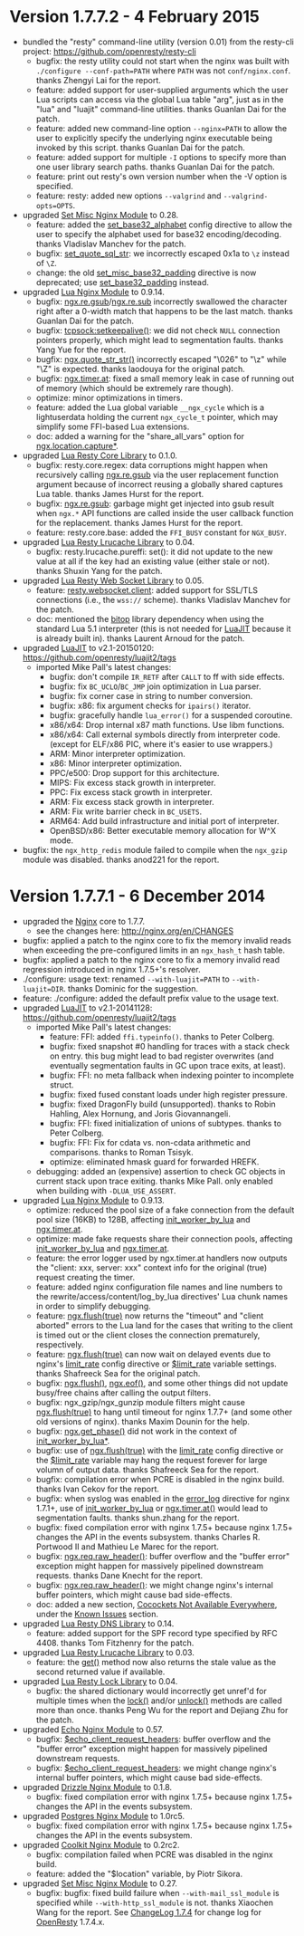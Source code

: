 <!---
    @title         ChangeLog 1.7.7
    @creator       Yichun Zhang
    @created       2014-11-22 05:19 GMT
    @modifier      Yichun Zhang
    @modifier_link yichun-zhang
    @modified      2015-02-04 21:24 GMT
    @changes       46
--->


#  Version 1.7.7.2 - 4 February 2015
* bundled the "resty" command-line utility (version 0.01)  from the resty-cli
project: https://github.com/openresty/resty-cli
    * bugfix: the resty utility could not start when the nginx was built with `./configure --conf-path=PATH` where `PATH` was not `conf/nginx.conf`. thanks Zhengyi Lai for the report.
    * feature: added support for user-supplied arguments which the user Lua scripts can access via the global Lua table "arg", just as in the "lua" and "luajit" command-line utilities. thanks Guanlan Dai for the patch.
    * feature: added new command-line option `--nginx=PATH` to allow the user to explicitly specify the underlying nginx executable being invoked by this script. thanks Guanlan Dai for the patch.
    * feature: added support for multiple `-I` options to specify more than one user library search paths. thanks Guanlan Dai for the patch.
    * feature: print out resty's own version number when the -V option is specified.
    * feature: resty: added new options `--valgrind` and `--valgrind-opts=OPTS`.
* upgraded [Set Misc Nginx Module](set-misc-nginx-module.html) to 0.28.
    * feature: added the [set_base32_alphabet](https://github.com/openresty/set-misc-nginx-module#set_base32_alphabet) config directive to allow the user to specify the alphabet used for base32 encoding/decoding. thanks Vladislav Manchev for the patch.
    * bugfix: [set_quote_sql_str](https://github.com/openresty/set-misc-nginx-module#set_quote_sql_str): we incorrectly escaped 0x1a to `\z` instead of `\Z`.
    * change: the old [set_misc_base32_padding](https://github.com/openresty/set-misc-nginx-module#set_misc_base32_padding) directive is now deprecated; use [set_base32_padding](https://github.com/openresty/set-misc-nginx-module#set_base32_padding) instead.
* upgraded [Lua Nginx Module](lua-nginx-module.html) to 0.9.14.
    * bugfix: [ngx.re.gsub](https://github.com/openresty/lua-nginx-module#ngxregsub)/[ngx.re.sub](https://github.com/openresty/lua-nginx-module#ngxresub) incorrectly swallowed the character right after a 0-width match that happens to be the last match. thanks Guanlan Dai for the patch.
    * bugfix: [tcpsock:setkeepalive()](https://github.com/openresty/lua-nginx-module#tcpsocksetkeepalive): we did not check `NULL` connection pointers properly, which might lead to segmentation faults. thanks Yang Yue for the report.
    * bugfix: [ngx.quote_str_str()](https://github.com/openresty/lua-nginx-module#ngxquote_sql_str) incorrectly escaped "\026" to "\z" while "\Z" is expected. thanks laodouya for the original patch.
    * bugfix: [ngx.timer.at](https://github.com/openresty/lua-nginx-module#ngxtimerat): fixed a small memory leak in case of running out of memory (which should be extremely rare though).
    * optimize: minor optimizations in timers.
    * feature: added the Lua global variable `__ngx_cycle` which is a lightuserdata holding the current `ngx_cycle_t` pointer, which may simplify some FFI-based Lua extensions.
    * doc: added a warning for the "share_all_vars" option for [ngx.location.capture*](https://github.com/openresty/lua-nginx-module#ngxlocationcapture).
* upgraded [Lua Resty Core Library](lua-resty-core-library.html) to 0.1.0.
    * bugfix: resty.core.regex: data corruptions might happen when recursively calling [ngx.re.gsub](https://github.com/openresty/lua-nginx-module#ngxregsub) via the user replacement function argument because of incorrect reusing a globally shared captures Lua table. thanks James Hurst for the report.
    * bugfix: [ngx.re.gsub](https://github.com/openresty/lua-nginx-module#ngxregsub): garbage might get injected into gsub result when `ngx.*` API functions are called inside the user callback function for the replacement. thanks James Hurst for the report.
    * feature: resty.core.base: added the `FFI_BUSY` constant for `NGX_BUSY`.
* upgraded [Lua Resty Lrucache Library](lua-resty-lrucache-library.html) to 0.04.
    * bugfix: resty.lrucache.pureffi: set(): it did not update to the new value at all if the key had an existing value (either stale or not). thanks Shuxin Yang for the patch.
* upgraded [Lua Resty Web Socket Library](lua-resty-web-socket-library.html) to 0.05.
    * feature: [resty.websocket.client](https://github.com/openresty/lua-resty-websocket#restywebsocketclient): added support for SSL/TLS connections (i.e., the `wss://` scheme). thanks Vladislav Manchev for the patch.
    * doc: mentioned the [bitop](http://bitop.luajit.org/index.html) library dependency when using the standard Lua 5.1 interpreter (this is not needed for [LuaJIT](luajit.html) because it is already built in). thanks Laurent Arnoud for the patch.
* upgraded [LuaJIT](luajit.html) to v2.1-20150120:  https://github.com/openresty/luajit2/tags
    * imported Mike Pall's latest changes:
        * bugfix: don't compile `IR_RETF` after `CALLT` to ff with side effects.
        * bugfix: fix `BC_UCLO`/`BC_JMP` join optimization in Lua parser.
        * bugfix: fix corner case in string to number conversion.
        * bugfix: x86: fix argument checks for `ipairs()` iterator.
        * bugfix: gracefully handle `lua_error()` for a suspended coroutine.
        * x86/x64: Drop internal x87 math functions. Use libm functions.
        * x86/x64: Call external symbols directly from interpreter code. (except for ELF/x86 PIC, where it's easier to use wrappers.)
        * ARM: Minor interpreter optimization.
        * x86: Minor interpreter optimization.
        * PPC/e500: Drop support for this architecture.
        * MIPS: Fix excess stack growth in interpreter.
        * PPC: Fix excess stack growth in interpreter.
        * ARM: Fix excess stack growth in interpreter.
        * ARM: Fix write barrier check in `BC_USETS`.
        * ARM64: Add build infrastructure and initial port of interpreter.
        * OpenBSD/x86: Better executable memory allocation for W^X mode.
* bugfix: the `ngx_http_redis` module failed to compile when the `ngx_gzip` module
was disabled. thanks anod221 for the report.

#  Version 1.7.7.1 - 6 December 2014
* upgraded the [Nginx](nginx.html) core to 1.7.7.
    * see the changes here: http://nginx.org/en/CHANGES
* bugfix: applied a patch to the nginx core to fix the memory invalid reads
when exceeding the pre-configured limits in an `ngx_hash_t` hash table.
* bugfix: applied a patch to the nginx core to fix a memory invalid read regression
introduced in nginx 1.7.5+'s resolver.
* ./configure: usage text: renamed `--with-luajit=PATH` to `--with-luajit=DIR`.
thanks Dominic for the suggestion.
* feature: ./configure: added the default prefix value to the usage text.
* upgraded [LuaJIT](luajit.html) to v2.1-20141128:  https://github.com/openresty/luajit2/tags
    * imported Mike Pall's latest changes:
        * feature: FFI: added `ffi.typeinfo()`. thanks to Peter Colberg.
        * bugfix: fixed snapshot #0 handling for traces with a stack check on entry. this bug might lead to bad register overwrites (and eventually segmentation faults in GC upon trace exits, at least).
        * bugfix: FFI: no meta fallback when indexing pointer to incomplete struct.
        * bugfix: fixed fused constant loads under high register pressure.
        * bugfix: fixed DragonFly build (unsupported). thanks to Robin Hahling, Alex Hornung, and Joris Giovannangeli.
        * bugfix: FFI: fixed initialization of unions of subtypes. thanks to Peter Colberg.
        * bugfix: FFI: Fix for cdata vs. non-cdata arithmetic and comparisons. thanks to Roman Tsisyk.
        * optimize: eliminated hmask guard for forwarded HREFK.
    * debugging: added an (expensive) assertion to check GC objects in current stack upon trace exiting. thanks Mike Pall. only enabled when building with `-DLUA_USE_ASSERT`.
* upgraded [Lua Nginx Module](lua-nginx-module.html) to 0.9.13.
    * optimize: reduced the pool size of a fake connection from the default pool size (16KB) to 128B, affecting [init_worker_by_lua](https://github.com/openresty/lua-nginx-module#init_worker_by_lua) and [ngx.timer.at](https://github.com/openresty/lua-nginx-module#ngxtimerat).
    * optimize: made fake requests share their connection pools, affecting [init_worker_by_lua](https://github.com/openresty/lua-nginx-module#init_worker_by_lua) and [ngx.timer.at](https://github.com/openresty/lua-nginx-module#ngxtimerat).
    * feature: the error logger used by ngx.timer.at handlers now outputs the "client: xxx, server: xxx" context info for the original (true) request creating the timer.
    * feature: added nginx configuration file names and line numbers to the rewrite/access/content/log_by_lua directives' Lua chunk names in order to simplify debugging.
    * feature: [ngx.flush(true)](https://github.com/openresty/lua-nginx-module#ngxflush) now returns the "timeout" and "client aborted" errors to the Lua land for the cases that writing to the client is timed out or the client closes the connection prematurely, respectively.
    * feature: [ngx.flush(true)](https://github.com/openresty/lua-nginx-module#ngxflush) can now wait on delayed events due to nginx's [limit_rate](http://nginx.org/en/docs/http/ngx_http_core_module.html#limit_rate) config directive or [$limit_rate](http://nginx.org/en/docs/http/ngx_http_core_module.html#var_limit_rate) variable settings. thanks Shafreeck Sea for the original patch.
    * bugfix: [ngx.flush()](https://github.com/openresty/lua-nginx-module#ngxflush), [ngx.eof()](https://github.com/openresty/lua-nginx-module#ngxeof), and some other things did not update busy/free chains after calling the output filters.
    * bugfix: ngx_gzip/ngx_gunzip module filters might cause [ngx.flush(true)](https://github.com/openresty/lua-nginx-module#ngxflush) to hang until timeout for nginx 1.7.7+ (and some other old versions of nginx). thanks Maxim Dounin for the help.
    * bugfix: [ngx.get_phase()](https://github.com/openresty/lua-nginx-module#ngxget_phase) did not work in the context of [init_worker_by_lua*](https://github.com/openresty/lua-nginx-module#init_worker_by_lua).
    * bugfix: use of [ngx.flush(true)](https://github.com/openresty/lua-nginx-module#ngxflush) with the [limit_rate](http://nginx.org/en/docs/http/ngx_http_core_module.html#limit_rate) config directive or the [$limit_rate](http://nginx.org/en/docs/http/ngx_http_core_module.html#var_limit_rate) variable may hang the request forever for large volumn of output data. thanks Shafreeck Sea for the report.
    * bugfix: compilation error when PCRE is disabled in the nginx build. thanks Ivan Cekov for the report.
    * bugfix: when syslog was enabled in the [error_log](http://nginx.org/en/docs/ngx_core_module.html#error_log) directive for nginx 1.7.1+, use of [init_worker_by_lua](https://github.com/openresty/lua-nginx-module#init_worker_by_lua) or [ngx.timer.at()](https://github.com/openresty/lua-nginx-module#ngxtimerat) would lead to segmentation faults. thanks shun.zhang for the report.
    * bugfix: fixed compilation error with nginx 1.7.5+ because nginx 1.7.5+ changes the API in the events subsystem. thanks Charles R. Portwood II and Mathieu Le Marec for the report.
    * bugfix: [ngx.req.raw_header()](https://github.com/openresty/lua-nginx-module#ngxreqraw_header): buffer overflow and the "buffer error" exception might happen for massively pipelined downstream requests. thanks Dane Knecht for the report.
    * bugfix: [ngx.req.raw_header()](https://github.com/openresty/lua-nginx-module#ngxreqraw_header): we might change nginx's internal buffer pointers, which might cause bad side-effects.
    * doc: added a new section, [Cocockets Not Available Everywhere](https://github.com/openresty/lua-nginx-module#cocockets-not-available-everywhere), under the [Known Issues](https://github.com/openresty/lua-nginx-module#known-issues) section.
* upgraded [Lua Resty DNS Library](lua-resty-dns-library.html) to 0.14.
    * feature: added support for the SPF record type specified by RFC 4408. thanks Tom Fitzhenry for the patch.
* upgraded [Lua Resty Lrucache Library](lua-resty-lrucache-library.html) to 0.03.
    * feature: the [get()](https://github.com/openresty/lua-resty-lrucache#get) method now also returns the stale value as the second returned value if available.
* upgraded [Lua Resty Lock Library](lua-resty-lock-library.html) to 0.04.
    * bugfix: the shared dictionary would incorrectly get unref'd for multiple times when the [lock()](https://github.com/openresty/lua-resty-lock#lock) and/or [unlock()](https://github.com/openresty/lua-resty-lock#unlock) methods are called more than once. thanks Peng Wu for the report and Dejiang Zhu for the patch.
* upgraded [Echo Nginx Module](echo-nginx-module.html) to 0.57.
    * bugfix: [$echo_client_request_headers](https://github.com/openresty/echo-nginx-module#echo_client_request_headers): buffer overflow and the "buffer error" exception might happen for massively pipelined downstream requests.
    * bugfix: [$echo_client_request_headers](https://github.com/openresty/echo-nginx-module#echo_client_request_headers): we might change nginx's internal buffer pointers, which might cause bad side-effects.
* upgraded [Drizzle Nginx Module](drizzle-nginx-module.html) to 0.1.8.
    * bugfix: fixed compilation error with nginx 1.7.5+ because nginx 1.7.5+ changes the API in the events subsystem.
* upgraded [Postgres Nginx Module](postgres-nginx-module.html) to 1.0rc5.
    * bugfix: fixed compilation error with nginx 1.7.5+ because nginx 1.7.5+ changes the API in the events subsystem.
* upgraded [Coolkit Nginx Module](coolkit-nginx-module.html) to 0.2rc2.
    * bugfix: compilation failed when PCRE was disabled in the nginx build.
    * feature: added the "$location" variable, by Piotr Sikora.
* upgraded [Set Misc Nginx Module](set-misc-nginx-module.html) to 0.27.
    * bugfix: bugfix: fixed build failure when `--with-mail_ssl_module` is specified while `--with-http_ssl_module` is not. thanks Xiaochen Wang for the report.
See [ChangeLog 1.7.4](changelog-1007004.html) for change log for [OpenResty](openresty.html) 1.7.4.x.
